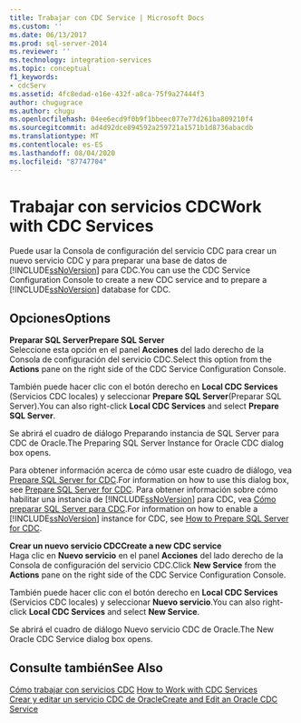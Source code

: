 ```yaml
---
title: Trabajar con CDC Service | Microsoft Docs
ms.custom: ''
ms.date: 06/13/2017
ms.prod: sql-server-2014
ms.reviewer: ''
ms.technology: integration-services
ms.topic: conceptual
f1_keywords:
- cdcServ
ms.assetid: 4fc8edad-e16e-432f-a8ca-75f9a27444f3
author: chugugrace
ms.author: chugu
ms.openlocfilehash: 04ee6ecd9f0b9f1bbeec077e77d261ba809210f4
ms.sourcegitcommit: ad4d92dce894592a259721a1571b1d8736abacdb
ms.translationtype: MT
ms.contentlocale: es-ES
ms.lasthandoff: 08/04/2020
ms.locfileid: "87747704"
---
```

# <a name="work-with-cdc-services"></a><span data-ttu-id="e37b7-102">Trabajar con servicios CDC</span><span class="sxs-lookup"><span data-stu-id="e37b7-102">Work with CDC Services</span></span>
  <span data-ttu-id="e37b7-103">Puede usar la Consola de configuración del servicio CDC para crear un nuevo servicio CDC y para preparar una base de datos de [!INCLUDE[ssNoVersion](../../includes/ssnoversion-md.md)] para CDC.</span><span class="sxs-lookup"><span data-stu-id="e37b7-103">You can use the CDC Service Configuration Console to create a new CDC service and to prepare a [!INCLUDE[ssNoVersion](../../includes/ssnoversion-md.md)] database for CDC.</span></span>  
  
## <a name="options"></a><span data-ttu-id="e37b7-104">Opciones</span><span class="sxs-lookup"><span data-stu-id="e37b7-104">Options</span></span>  
 <span data-ttu-id="e37b7-105">**Preparar SQL Server**</span><span class="sxs-lookup"><span data-stu-id="e37b7-105">**Prepare SQL Server**</span></span>  
 <span data-ttu-id="e37b7-106">Seleccione esta opción en el panel **Acciones** del lado derecho de la Consola de configuración del servicio CDC.</span><span class="sxs-lookup"><span data-stu-id="e37b7-106">Select this option from the **Actions** pane on the right side of the CDC Service Configuration Console.</span></span>  
  
 <span data-ttu-id="e37b7-107">También puede hacer clic con el botón derecho en **Local CDC Services** (Servicios CDC locales) y seleccionar **Prepare SQL Server**(Preparar SQL Server).</span><span class="sxs-lookup"><span data-stu-id="e37b7-107">You can also right-click **Local CDC Services** and select **Prepare SQL Server**.</span></span>  
  
 <span data-ttu-id="e37b7-108">Se abrirá el cuadro de diálogo Preparando instancia de SQL Server para CDC de Oracle.</span><span class="sxs-lookup"><span data-stu-id="e37b7-108">The Preparing SQL Server Instance for Oracle CDC dialog box opens.</span></span>  
  
 <span data-ttu-id="e37b7-109">Para obtener información acerca de cómo usar este cuadro de diálogo, vea [Prepare SQL Server for CDC](prepare-sql-server-for-cdc.md).</span><span class="sxs-lookup"><span data-stu-id="e37b7-109">For information on how to use this dialog box, see [Prepare SQL Server for CDC](prepare-sql-server-for-cdc.md).</span></span> <span data-ttu-id="e37b7-110">Para obtener información sobre cómo habilitar una instancia de [!INCLUDE[ssNoVersion](../../includes/ssnoversion-md.md)] para CDC, vea [Cómo preparar SQL Server para CDC](how-to-prepare-sql-server-for-cdc.md).</span><span class="sxs-lookup"><span data-stu-id="e37b7-110">For information on how to enable a [!INCLUDE[ssNoVersion](../../includes/ssnoversion-md.md)] instance for CDC, see [How to Prepare SQL Server for CDC](how-to-prepare-sql-server-for-cdc.md).</span></span>  
  
 <span data-ttu-id="e37b7-111">**Crear un nuevo servicio CDC**</span><span class="sxs-lookup"><span data-stu-id="e37b7-111">**Create a new CDC service**</span></span>  
 <span data-ttu-id="e37b7-112">Haga clic en **Nuevo servicio** en el panel **Acciones** del lado derecho de la Consola de configuración del servicio CDC.</span><span class="sxs-lookup"><span data-stu-id="e37b7-112">Click **New Service** from the **Actions** pane on the right side of the CDC Service Configuration Console.</span></span>  
  
 <span data-ttu-id="e37b7-113">También puede hacer clic con el botón derecho en **Local CDC Services** (Servicios CDC locales) y seleccionar **Nuevo servicio**.</span><span class="sxs-lookup"><span data-stu-id="e37b7-113">You can also right-click **Local CDC Services** and select **New Service**.</span></span>  
  
 <span data-ttu-id="e37b7-114">Se abrirá el cuadro de diálogo Nuevo servicio CDC de Oracle.</span><span class="sxs-lookup"><span data-stu-id="e37b7-114">The New Oracle CDC Service dialog box opens.</span></span>  
  
## <a name="see-also"></a><span data-ttu-id="e37b7-115">Consulte también</span><span class="sxs-lookup"><span data-stu-id="e37b7-115">See Also</span></span>  
 <span data-ttu-id="e37b7-116">[Cómo trabajar con servicios CDC](work-with-cdc-services.md) </span><span class="sxs-lookup"><span data-stu-id="e37b7-116">[How to Work with CDC Services](work-with-cdc-services.md) </span></span>  
 [<span data-ttu-id="e37b7-117">Crear y editar un servicio CDC de Oracle</span><span class="sxs-lookup"><span data-stu-id="e37b7-117">Create and Edit an Oracle CDC Service</span></span>](create-and-edit-an-oracle-cdc-service.md)  
  
  
